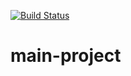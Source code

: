 [![Build Status](https://app.travis-ci.com/Intrinsically-Disordered/TBD.svg?branch=main)](https://app.travis-ci.com/Intrinsically-Disordered/TBD)

# main-project
